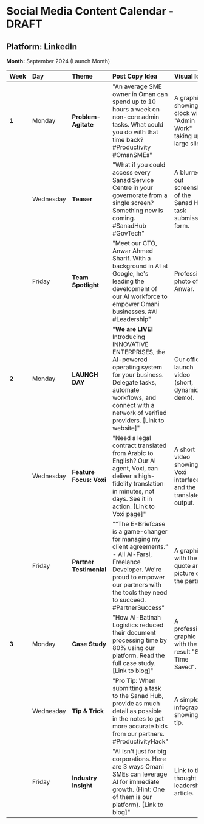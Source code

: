 # Social Media Content Calendar - DRAFT

## Platform: LinkedIn
**Month:** September 2024 (Launch Month)

| Week | Day       | Theme               | Post Copy Idea                                                                     | Visual Idea                                        | Hashtags                                         |
| :--- | :-------- | :------------------ | :--------------------------------------------------------------------------------- | :------------------------------------------------- | :----------------------------------------------- |
| **1**  | Monday    | **Problem-Agitate** | "An average SME owner in Oman can spend up to 10 hours a week on non-core admin tasks. What could you do with that time back? #Productivity #OmanSMEs" | A graphic showing a clock with "Admin Work" taking up a large slice. | `#Oman #SME #Business #DigitalTransformation`    |
|      | Wednesday | **Teaser**          | "What if you could access every Sanad Service Centre in your governorate from a single screen? Something new is coming. #SanadHub #GovTech" | A blurred-out screenshot of the Sanad Hub task submission form. | `#OmanTech #Innovation #Fintech`                  |
|      | Friday    | **Team Spotlight**  | "Meet our CTO, Anwar Ahmed Sharif. With a background in AI at Google, he's leading the development of our AI workforce to empower Omani businesses. #AI #Leadership" | Professional photo of Anwar.                       | `#AI #OmanVision2040 #TechLeadership`            |
| **2**  | Monday    | **LAUNCH DAY**      | "**We are LIVE!** Introducing INNOVATIVE ENTERPRISES, the AI-powered operating system for your business. Delegate tasks, automate workflows, and connect with a network of verified providers. [Link to website]" | Our official launch video (short, dynamic demo). | `#LaunchDay #OmanBusiness #AIforBusiness #SanadHub` |
|      | Wednesday | **Feature Focus: Voxi** | "Need a legal contract translated from Arabic to English? Our AI agent, Voxi, can deliver a high-fidelity translation in minutes, not days. See it in action. [Link to Voxi page]" | A short video showing the Voxi interface and the translated output. | `#AI #Translation #LegalTech #Oman`               |
|      | Friday    | **Partner Testimonial** | "“The E-Briefcase is a game-changer for managing my client agreements.” - Ali Al-Farsi, Freelance Developer. We're proud to empower our partners with the tools they need to succeed. #PartnerSuccess" | A graphic with the quote and a picture of the partner. | `#Freelance #Oman #Testimonial`                  |
| **3**  | Monday    | **Case Study**      | "How Al-Batinah Logistics reduced their document processing time by 80% using our platform. Read the full case study. [Link to blog]" | A professional graphic with the key result "80% Time Saved". | `#CaseStudy #Logistics #OmanSMEs #Efficiency`   |
|      | Wednesday | **Tip & Trick**       | "Pro Tip: When submitting a task to the Sanad Hub, provide as much detail as possible in the notes to get more accurate bids from our partners. #ProductivityHack" | A simple infographic showing the tip.               | `#SanadHub #Oman #Tips`                          |
|      | Friday    | **Industry Insight**  | "AI isn't just for big corporations. Here are 3 ways Omani SMEs can leverage AI for immediate growth. (Hint: One of them is our platform). [Link to blog]" | Link to the thought leadership article.            | `#AI #FutureOfWork #DigitalTransformation`       |
